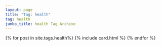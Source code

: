 ```yaml
---
layout: page
title: "Tag: health"
tag: health
jumbo_title: health Tag Archive
---
```

<div class="row">
{% for post in site.tags.health%}
{% include card.html %}
{% endfor %}
</div>